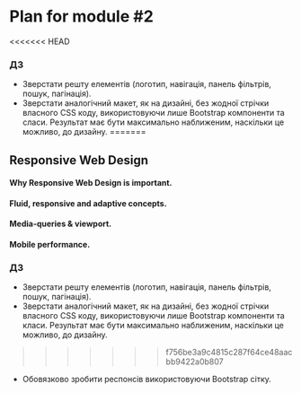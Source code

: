 # Plan for module #2
<<<<<<< HEAD
### ДЗ
  - Зверстати решту елементів (логотип, навігація, панель фільтрів, пошук, пагінація).
  - Зверстати аналогічний макет, як на дизайні, без жодної стрічки власного CSS коду, використовуючи лише Bootstrap компоненти та сласи. Результат має бути максимально наближеним, наскільки це можливо, до дизайну.
=======

## Responsive Web Design
#### Why Responsive Web Design is important.
#### Fluid, responsive and adaptive concepts.
#### Media-queries & viewport.
#### Mobile performance.


### ДЗ
  - Зверстати решту елементів (логотип, навігація, панель фільтрів, пошук, пагінація).
  - Зверстати аналогічний макет, як на дизайні, без жодної стрічки власного CSS коду, використовуючи лише Bootstrap компоненти та класи. Результат має бути максимально наближеним, наскільки це можливо, до дизайну.
>>>>>>> f756be3a9c4815c287f64ce48aacbb9422a0b807
  - Обовязково зробити респонсів використовуючи Bootstrap сітку.

